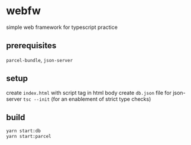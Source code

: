 # webfw

simple web framework for typescript practice

## prerequisites

`parcel-bundle`, `json-server`

## setup

create `index.html` with script tag in html body
create `db.json` file for json-server
`tsc --init` (for an enablement of strict type checks)

## build

```bash
yarn start:db
yarn start:parcel
```
